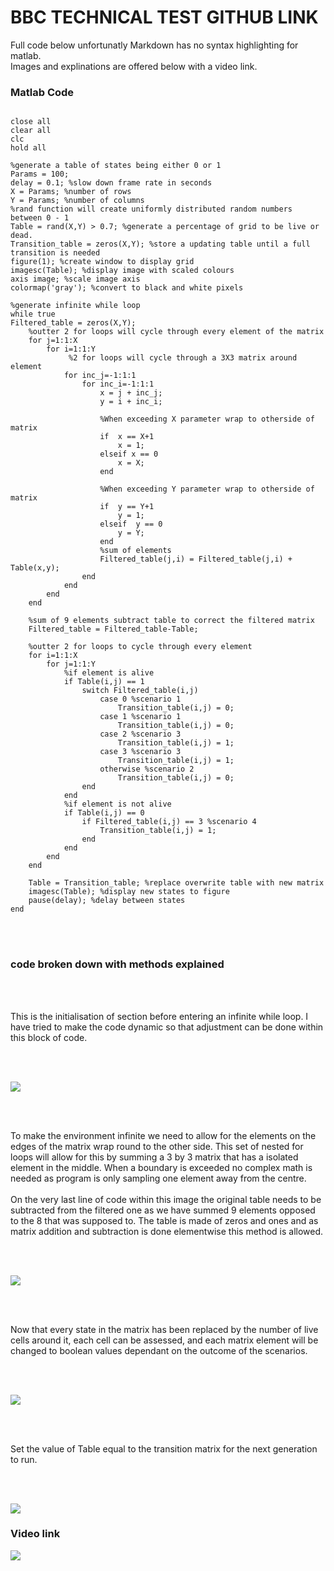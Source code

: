 #  BBC TECHNICAL TEST GITHUB LINK


Full code below unfortunatly Markdown has no syntax highlighting for matlab. <br>
Images and explinations are offered below with a video link.

### Matlab Code

```

close all
clear all
clc
hold all

%generate a table of states being either 0 or 1
Params = 100;
delay = 0.1; %slow down frame rate in seconds
X = Params; %number of rows
Y = Params; %number of columns
%rand function will create uniformly distributed random numbers between 0 - 1
Table = rand(X,Y) > 0.7; %generate a percentage of grid to be live or dead.
Transition_table = zeros(X,Y); %store a updating table until a full transition is needed 
figure(1); %create window to display grid
imagesc(Table); %display image with scaled colours
axis image; %scale image axis
colormap('gray'); %convert to black and white pixels

%generate infinite while loop
while true
Filtered_table = zeros(X,Y);
    %outter 2 for loops will cycle through every element of the matrix
    for j=1:1:X
        for i=1:1:Y
             %2 for loops will cycle through a 3X3 matrix around element
            for inc_j=-1:1:1
                for inc_i=-1:1:1
                    x = j + inc_j;
                    y = i + inc_i;
                    
                    %When exceeding X parameter wrap to otherside of matrix
                    if  x == X+1
                        x = 1;
                    elseif x == 0  
                        x = X;
                    end
                    
                    %When exceeding Y parameter wrap to otherside of matrix
                    if  y == Y+1
                        y = 1;
                    elseif  y == 0
                        y = Y;
                    end
                    %sum of elements
                    Filtered_table(j,i) = Filtered_table(j,i) + Table(x,y);
                end
            end
        end
    end
    
    %sum of 9 elements subtract table to correct the filtered matrix
    Filtered_table = Filtered_table-Table;
    
    %outter 2 for loops to cycle through every element
    for i=1:1:X
        for j=1:1:Y
            %if element is alive
            if Table(i,j) == 1
                switch Filtered_table(i,j)
                    case 0 %scenario 1
                        Transition_table(i,j) = 0;
                    case 1 %scenario 1
                        Transition_table(i,j) = 0;
                    case 2 %scenario 3
                        Transition_table(i,j) = 1;
                    case 3 %scenario 3
                        Transition_table(i,j) = 1;
                    otherwise %scenario 2
                        Transition_table(i,j) = 0;
                end
            end
            %if element is not alive
            if Table(i,j) == 0
                if Filtered_table(i,j) == 3 %scenario 4
                    Transition_table(i,j) = 1;
                end
            end
        end
    end
    
    Table = Transition_table; %replace overwrite table with new matrix
    imagesc(Table); %display new states to figure
    pause(delay); %delay between states
end

```
<br>
<br>

### code broken down with methods explained

<br>
<br>

This is the initialisation of section before entering an infinite while loop.
I have tried to make the code dynamic so that adjustment can be done within this block of code.


<br>
<br>

![](https://scontent-lhr3-1.xx.fbcdn.net/v/t1.0-9/50494107_723289084752718_4593368060219359232_n.jpg?_nc_cat=104&_nc_ht=scontent-lhr3-1.xx&oh=6e6246cf9a35a29b6ca3c34f4efe5a87&oe=5CF64085)

<br>
<br>

To make the environment infinite we need to allow for the elements on the edges
of the matrix wrap round to the other side. This set of nested for loops will allow
for this by summing a 3 by 3 matrix that has a isolated element in the middle.
When a boundary is exceeded no complex math is needed as program is only sampling one element
away from the centre.
<br>
<br>
On the very last line of code within this image the original table needs to be
subtracted from the filtered one as we have summed 9 elements opposed to the 8
that was supposed to. The table is made of zeros and ones and as matrix addition and
subtraction is done elementwise this method is allowed.

<br>
<br>

![](https://scontent-lhr3-1.xx.fbcdn.net/v/t1.0-9/50507974_723289058086054_5557158047131893760_n.jpg?_nc_cat=107&_nc_ht=scontent-lhr3-1.xx&oh=97c0d6d6aae809bfcc6fc17a8ca0628d&oe=5CB70306)

<br>
<br>

Now that every state in the matrix has been replaced by the number of live
cells around it, each cell can be assessed, and each matrix element will be changed
to boolean values dependant on the outcome of the scenarios.

<br>
<br>

![](https://scontent-lhr3-1.xx.fbcdn.net/v/t1.0-9/50636621_723289054752721_4686612440165646336_n.jpg?_nc_cat=103&_nc_ht=scontent-lhr3-1.xx&oh=2de6db32bd5547ebf20279040e2de217&oe=5CC2BE01)

<br>
<br>

Set the value of Table equal to the transition matrix for the next generation to run.

<br>
<br>

![](https://scontent-lhr3-1.xx.fbcdn.net/v/t1.0-9/50519814_723289051419388_6168212415952453632_n.jpg?_nc_cat=107&_nc_ht=scontent-lhr3-1.xx&oh=4770ab9eb5afb144b23cc0534cc7f305&oe=5CB4A0F1)

### Video link

[![](https://scontent-lhr3-1.xx.fbcdn.net/v/t1.0-9/50532313_723315968083363_1165381101653327872_o.jpg?_nc_cat=100&_nc_ht=scontent-lhr3-1.xx&oh=a14a0cfba8786e952e44e06a4e460f9c&oe=5D008932)](https://www.facebook.com/jack.gell.39/videos/a.722619064819720/723311508083809/?type=3)
